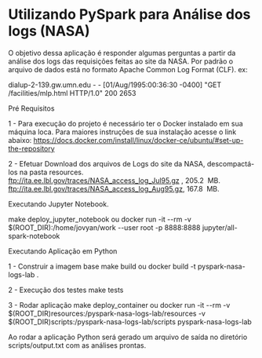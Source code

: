 # Utilizando PySpark para Análise dos logs (NASA)

O objetivo dessa aplicação é responder algumas perguntas a partir da análise dos logs das requisições  feitas ao site da NASA.
Por padrão o arquivo de dados está no formato Apache Common Log Format (CLF).
ex:

dialup-2-139.gw.umn.edu - - [01/Aug/1995:00:36:30 -0400] "GET /facilities/mlp.html HTTP/1.0" 200 2653


Pré Requisitos

1 -  Para execução do projeto é  necessário ter o Docker instalado em sua máquina loca.
Para maiores instruções de sua instalação acesse o link abaixo:
https://docs.docker.com/install/linux/docker-ce/ubuntu/#set-up-the-repository

2 - Efetuar Download dos arquivos de Logs do  site da NASA, descompactá-los na pasta resources.
ftp://ita.ee.lbl.gov/traces/NASA_access_log_Jul95.gz , 205.2​ ​ MB.
ftp://ita.ee.lbl.gov/traces/NASA_access_log_Aug95.gz​ , ​167.8​ ​ MB.


Executando Jupyter Notebook.

make deploy_jupyter_notebook
ou
docker run -it --rm -v $(ROOT_DIR):/home/jovyan/work --user root -p 8888:8888 jupyter/all-spark-notebook

Executando Aplicação em Python

1 -  Construir a imagem base
make build
ou
docker build -t pyspark-nasa-logs-lab .

2 - Execução dos testes
make tests

3 - Rodar aplicação
make deploy_container
ou
docker run -it --rm -v $(ROOT_DIR)resources:/pyspark-nasa-logs-lab/resources -v $(ROOT_DIR)scripts:/pyspark-nasa-logs-lab/scripts pyspark-nasa-logs-lab

Ao rodar a aplicação Python será  gerado um arquivo de saída no diretório scripts/output.txt com as análises prontas.





